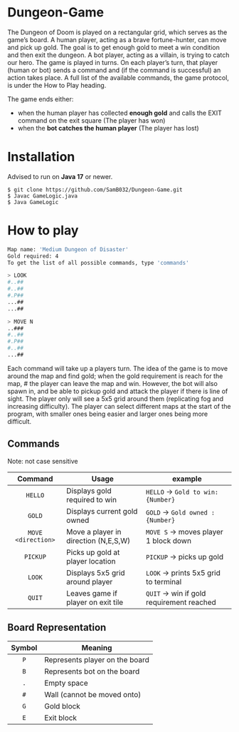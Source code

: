 # Dungeon-Game

The Dungeon of Doom is played on a rectangular grid, which serves as the game’s board. A human player, acting as a brave fortune-hunter, can move
and pick up gold. The goal is to get enough gold to meet a win condition and then exit the dungeon. A bot player, acting as a villain, is trying to catch our
hero. The game is played in turns. On each player’s turn, that player (human or bot) sends a command and (if the command is successful) an action takes
place. A full list of the available commands, the game protocol, is under the How to Play heading.

The game ends either:
 - when the human player has collected **enough gold** and calls the EXIT command on the exit square (The player has won)
 - when the **bot catches the human player** (The player has lost)

# Installation
Advised to run on **Java 17** or newer.
```
$ git clone https://github.com/SamB032/Dungeon-Game.git
$ Javac GameLogic.java
$ Java GameLogic
```
# How to play
```Bash
Map name: 'Medium Dungeon of Disaster'
Gold required: 4
To get the list of all possible commands, type 'commands'

> LOOK
#..##
#..##
#.P##
...##
...##

> MOVE N
..###
#..##
#.P##
#..##
...##
```
Each command will take up a players turn. The idea of the game is to move around the map and find gold; when the gold requirement is reach for the map, #
the player can leave the map and win. However, the bot will also spawn in, and be able to pickup gold and attack the player if there is line of sight.
The player only will see a 5x5 grid around them (replicating fog and increasing difficulty). The player can select different maps at the start of the program, 
with smaller ones being easier and larger ones being more difficult.

## Commands
Note: not case sensitive

Command             | Usage                                  | example
:------------------:|----------------------------------------|------------------------------------------
`HELLO`             | Displays gold required to win          | `HELLO` -> `Gold to win: {Number}`
`GOLD`              | Displays current gold owned            | `GOLD` -> `Gold owned : {Number}`
`MOVE <direction>`  | Move a player in direction (N,E,S,W)   | `MOVE S` -> moves player 1 block down
`PICKUP`            | Picks up gold at player location       | `PICKUP` -> picks up gold
`LOOK`              | Displays 5x5 grid around player        | `LOOK` -> prints 5x5 grid to terminal
`QUIT`              | Leaves game if player on exit tile     | `QUIT` -> win if gold requirement reached

## Board Representation
Symbol              | Meaning                            
:------------------:|----------------------------------------
`P`                 | Represents player on the board      
`B`                 | Represents bot on the board            
`.`                 | Empty space  
`#`                 | Wall (cannot be moved onto)      
`G`                 | Gold block     
`E`                 | Exit block   
